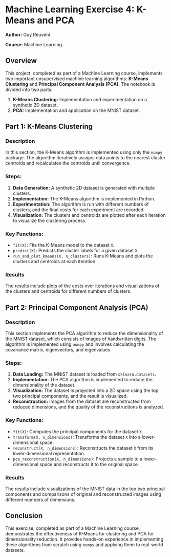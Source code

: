 # Machine Learning Exercise 4: K-Means and PCA

**Author:** Guy Reuveni

**Course:** Machine Learning

## Overview

This project, completed as part of a Machine Learning course, implements two important unsupervised machine learning algorithms: **K-Means Clustering** and **Principal Component Analysis (PCA)**. The notebook is divided into two parts:

1. **K-Means Clustering:** Implementation and experimentation on a synthetic 2D dataset.
2. **PCA:** Implementation and application on the MNIST dataset.

## Part 1: K-Means Clustering

### Description

In this section, the K-Means algorithm is implemented using only the `numpy` package. The algorithm iteratively assigns data points to the nearest cluster centroids and recalculates the centroids until convergence.

### Steps:

1. **Data Generation:** A synthetic 2D dataset is generated with multiple clusters.
2. **Implementation:** The K-Means algorithm is implemented in Python.
3. **Experimentation:** The algorithm is run with different numbers of clusters, and the final costs for each experiment are recorded.
4. **Visualization:** The clusters and centroids are plotted after each iteration to visualize the clustering process.

### Key Functions:

- `fit(X)`: Fits the K-Means model to the dataset `X`.
- `predict(X)`: Predicts the cluster labels for a given dataset `X`.
- `run_and_plot_kmeans(X, n_clusters)`: Runs K-Means and plots the clusters and centroids at each iteration.

### Results

The results include plots of the costs over iterations and visualizations of the clusters and centroids for different numbers of clusters.

## Part 2: Principal Component Analysis (PCA)

### Description

This section implements the PCA algorithm to reduce the dimensionality of the MNIST dataset, which consists of images of handwritten digits. The algorithm is implemented using `numpy` and involves calculating the covariance matrix, eigenvectors, and eigenvalues.

### Steps:

1. **Data Loading:** The MNIST dataset is loaded from `sklearn.datasets`.
2. **Implementation:** The PCA algorithm is implemented to reduce the dimensionality of the dataset.
3. **Visualization:** The dataset is projected into a 2D space using the top two principal components, and the result is visualized.
4. **Reconstruction:** Images from the dataset are reconstructed from reduced dimensions, and the quality of the reconstructions is analyzed.

### Key Functions:

- `fit(X)`: Computes the principal components for the dataset `X`.
- `transform(X, n_dimensions)`: Transforms the dataset `X` into a lower-dimensional space.
- `reconstruct(X, n_dimensions)`: Reconstructs the dataset `X` from its lower-dimensional representation.
- `pca_reconstruction(X, n_dimensions)`: Projects a sample to a lower-dimensional space and reconstructs it to the original space.

### Results

The results include visualizations of the MNIST data in the top two principal components and comparisons of original and reconstructed images using different numbers of dimensions.

## Conclusion

This exercise, completed as part of a Machine Learning course, demonstrates the effectiveness of K-Means for clustering and PCA for dimensionality reduction. It provides hands-on experience in implementing these algorithms from scratch using `numpy` and applying them to real-world datasets.
